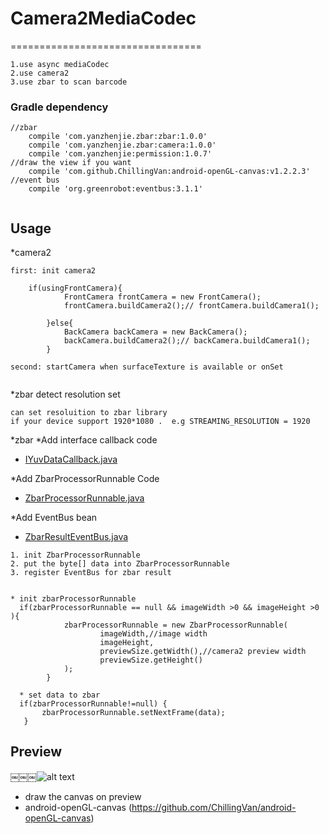 # Camera2MediaCodec
=================================
 
```
1.use async mediaCodec
2.use camera2
3.use zbar to scan barcode
```

### Gradle dependency
````````
//zbar
    compile 'com.yanzhenjie.zbar:zbar:1.0.0'
    compile 'com.yanzhenjie.zbar:camera:1.0.0'
    compile 'com.yanzhenjie:permission:1.0.7'
//draw the view if you want
    compile 'com.github.ChillingVan:android-openGL-canvas:v1.2.2.3'
//event bus 
    compile 'org.greenrobot:eventbus:3.1.1'
  
````````

Usage
-------
*camera2
`````
first: init camera2
   
    if(usingFrontCamera){
            FrontCamera frontCamera = new FrontCamera();
            frontCamera.buildCamera2();// frontCamera.buildCamera1();

        }else{
            BackCamera backCamera = new BackCamera();
            backCamera.buildCamera2();// backCamera.buildCamera1();
        }
        
second: startCamera when surfaceTexture is available or onSet
  
``````

*zbar detect resolution set
````
can set resoluition to zbar library
if your device support 1920*1080 .  e.g STREAMING_RESOLUTION = 1920

`````

*zbar
  *Add interface callback code
  * [IYuvDataCallback.java](app/src/main/java/com/example/kuohsuan/camera2mediacodec/Interface/IYuvDataCallback.java)
  
  *Add ZbarProcessorRunnable Code
  * [ZbarProcessorRunnable.java](Camera2MediaCodec/app/src/main/java/com/example/kuohsuan/camera2mediacodec/ZbarProcessorRunnable.java)
  
  *Add EventBus bean
  * [ZbarResultEventBus.java](Camera2MediaCodec/app/src/main/java/com/example/kuohsuan/camera2mediacodec/myeventbus/ZbarResultEventBus.java)
 
 `````
 1. init ZbarProcessorRunnable
 2. put the byte[] data into ZbarProcessorRunnable
 3. register EventBus for zbar result 
  
`````
`````
* init zbarProcessorRunnable
  if(zbarProcessorRunnable == null && imageWidth >0 && imageHeight >0 ){
            zbarProcessorRunnable = new ZbarProcessorRunnable(
                    imageWidth,//image width 
                    imageHeight,
                    previewSize.getWidth(),//camera2 preview width 
                    previewSize.getHeight()
            );
        }
        
  * set data to zbar
  if(zbarProcessorRunnable!=null) {
       zbarProcessorRunnable.setNextFrame(data);
   }  
`````
Preview 
-----
￼￼￼![alt text](https://serving.photos.photobox.com/314167626a7d55376ab63d583d9df972d8aa18ff8601dd85abc2f4b2b5e02e352335433c.jpg)
* draw the canvas on preview 
* android-openGL-canvas (https://github.com/ChillingVan/android-openGL-canvas)
